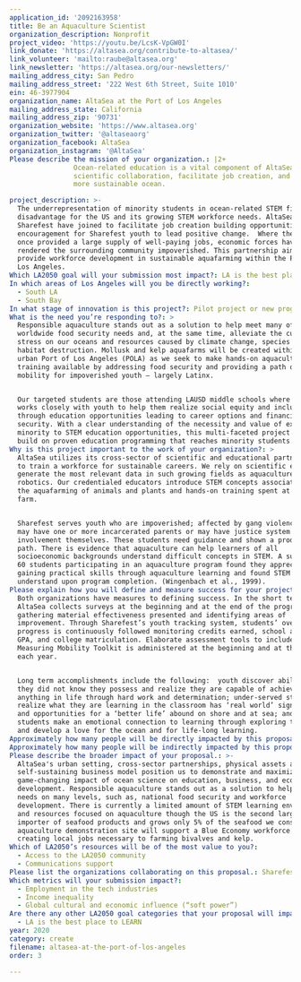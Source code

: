 ```yaml
---
application_id: '2092163958'
title: Be an Aquaculture Scientist
organization_description: Nonprofit
project_video: 'https://youtu.be/LcsK-VpGW0I'
link_donate: 'https://altasea.org/contribute-to-altasea/'
link_volunteer: 'mailto:raube@altasea.org'
link_newsletter: 'https://altasea.org/our-newsletters/'
mailing_address_city: San Pedro
mailing_address_street: '222 West 6th Street, Suite 1010'
ein: 46-3977904
organization_name: AltaSea at the Port of Los Angeles
mailing_address_state: California
mailing_address_zip: '90731'
organization_website: 'https://www.altasea.org'
organization_twitter: '@altaseaorg'
organization_facebook: AltaSea
organization_instagram: '@AltaSea'
Please describe the mission of your organization.: |2+
                Ocean-related education is a vital component of AltaSea’s mission to accelerate   
                scientific collaboration, facilitate job creation, and inspire the next generation for a  
                more sustainable ocean. 

project_description: >-
  The underrepresentation of minority students in ocean-related STEM fields is a
  disadvantage for the US and its growing STEM workforce needs. AltaSea and
  Sharefest have joined to facilitate job creation building opportunities and
  encouragement for Sharefest youth to lead positive change.  Where the Port
  once provided a large supply of well-paying jobs, economic forces have
  rendered the surrounding community impoverished. This partnership aims to
  provide workforce development in sustainable aquafarming within the Port of
  Los Angeles. 
Which LA2050 goal will your submission most impact?: LA is the best place to CREATE
In which areas of Los Angeles will you be directly working?:
  - South LA
  - South Bay
In what stage of innovation is this project?: Pilot project or new program (testing or implementing a new idea)
What is the need you’re responding to?: >
  Responsible aquaculture stands out as a solution to help meet many of today’s
  worldwide food security needs and, at the same time, alleviate the current
  stress on our oceans and resources caused by climate change, species and
  habitat destruction. Mollusk and kelp aquafarms will be created within the
  urban Port of Los Angeles (POLA) as we seek to make hands-on aquaculture job
  training available by addressing food security and providing a path of upward
  mobility for impoverished youth – largely Latinx.


  Our targeted students are those attending LAUSD middle schools where Sharefest
  works closely with youth to help them realize social equity and inclusion
  through education opportunities leading to career options and financial
  security. With a clear understanding of the necessity and value of exposing
  minority to STEM education opportunities, this multi-faceted project will
  build on proven education programming that reaches minority students. 
Why is this project important to the work of your organization?: >
  AltaSea utilizes its cross-sector of scientific and educational partnerships
  to train a workforce for sustainable careers. We rely on scientific experts to
  generate the most relevant data in such growing fields as aquaculture and
  robotics. Our credentialed educators introduce STEM concepts associated with
  the aquafarming of animals and plants and hands-on training spent at the
  farm.  


  Sharefest serves youth who are impoverished; affected by gang violence; and,
  may have one or more incarcerated parents or may have justice system
  involvement themselves. These students need guidance and shown a productive
  path. There is evidence that aquaculture can help learners of all
  socioeconomic backgrounds understand difficult concepts in STEM. A survey of
  60 students participating in an aquaculture program found they appreciated
  gaining practical skills through aquaculture learning and found STEM easier to
  understand upon program completion. (Wingenbach et al., 1999). 
Please explain how you will define and measure success for your project.: >
  Both organizations have measures to defining success. In the short term,
  AltaSea collects surveys at the beginning and at the end of the program
  gathering material effectiveness presented and identifying areas of
  improvement. Through Sharefest’s youth tracking system, students’ overall
  progress is continuously followed monitoring credits earned, school absences,
  GPA, and college matriculation. Elaborate assessment tools to include the
  Measuring Mobility Toolkit is administered at the beginning and at the end of
  each year. 


  Long term accomplishments include the following:  youth discover abilities
  they did not know they possess and realize they are capable of achieving
  anything in life through hard work and determination; under-served students
  realize what they are learning in the classroom has ‘real world’ significance
  and opportunities for a ‘better life’ abound on shore and at sea; and,
  students make an emotional connection to learning through exploring the ocean
  and develop a love for the ocean and for life-long learning. 
Approximately how many people will be directly impacted by this proposal?: '50'
Approximately how many people will be indirectly impacted by this proposal?: '8000'
Please describe the broader impact of your proposal.: >-
  AltaSea's urban setting, cross-sector partnerships, physical assets and
  self-sustaining business model position us to demonstrate and maximize the
  game-changing impact of ocean science on education, business, and economic
  development. Responsible aquaculture stands out as a solution to help meet
  needs on many levels, such as, national food security and workforce
  development. There is currently a limited amount of STEM learning environments
  and resources focused on aquaculture though the US is the second largest
  importer of seafood products and grows only 5% of the seafood we consume. The
  aquaculture demonstration site will support a Blue Economy workforce pathway
  creating local jobs necessary to farming bivalves and kelp. 
Which of LA2050’s resources will be of the most value to you?:
  - Access to the LA2050 community
  - Communications support
Please list the organizations collaborating on this proposal.: Sharefest Inc.
Which metrics will your submission impact?:
  - Employment in the tech industries
  - Income inequality
  - Global cultural and economic influence (“soft power”)
Are there any other LA2050 goal categories that your proposal will impact?:
  - LA is the best place to LEARN
year: 2020
category: create
filename: altasea-at-the-port-of-los-angeles
order: 3

---
```

